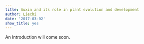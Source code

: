 ```yaml
---
title: Auxin and its role in plant evolution and development
author: Liechi
date: '2017-03-02'
show_title: yes
---
```


An Introduction will come soon.